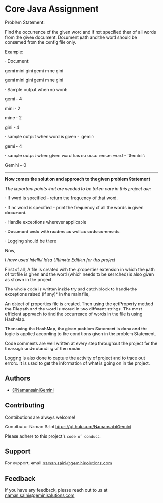 # Core Java Assignment

Problem Statement:

Find the occurrence of the given word and if not specified then of all words from the given document. Document path and the word should be consumed from the config file only.


Example:

· Document:

gemi mini gini gemi mine gini

gemi mini gini gemi mine gini

· Sample output when no word:

gemi - 4

mini - 2

mine - 2

gini - 4

· sample output when word is given - 'gemi':

gemi - 4

· sample output when given word has no occurrence: word - 'Gemini':

Gemini – 0

------------------------------------------------------------
**Now comes the solution and approach to the given problem Statement**

_The important points that are needed to be taken care in this project 
are:_

· If word is specified - return the frequency of that word.

· If no word is specified - print the frequency of all the words in given document.

· Handle exceptions wherever applicable

· Document code with readme as well as code comments

· Logging should be there


Now,

*I have used IntelliJ Idea Ultimate Edition for this project*

First of all, A file is created with the .properties extension in which the path of
txt file is given and the word (which needs to be searched) is also given as shown
in the project.

The whole code is written inside try and catch block to handle the exceptions raised
(if any)*
In the main file,

An object of properties file is created. Then using the getProperty method the Filepath
and the word is stored in two different strings.
The most efficient approach to find the occurrence of words in the file is using HashMap.

Then using the HashMap, the given problem Statement is done and the logic is applied
according to the conditions given in the problem Statement.

Code comments are well written at every step throughout the project for the thorough
understanding of the reader.

Logging is also done to capture the activity of project and to trace out errors.
It is used to get the information of what is going on in the project.







## Authors

- [@NamansainiGemini](https://github.com/NamansainiGemini)


## Contributing

Contributions are always welcome!

Contributor
    Naman Saini 
    https://github.com/NamansainiGemini

Please adhere to this project's `code of conduct`.


## Support

For support, email naman.saini@geminisolutions.com  


## Feedback

If you have any feedback, please reach out to us at naman.saini@geminisolutions.com

